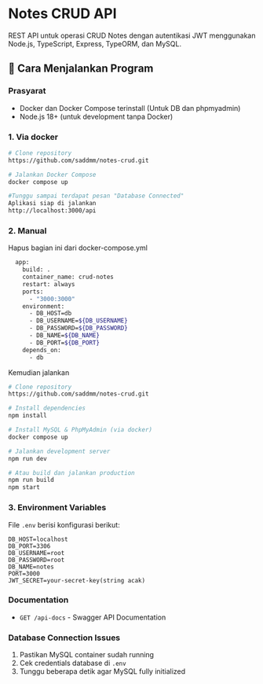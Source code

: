 # Notes CRUD API

REST API untuk operasi CRUD Notes dengan autentikasi JWT menggunakan Node.js, TypeScript, Express, TypeORM, dan MySQL.

## 🚀 Cara Menjalankan Program

### Prasyarat
- Docker dan Docker Compose terinstall (Untuk DB dan phpmyadmin)
- Node.js 18+ (untuk development tanpa Docker)

### 1.  Via docker

```bash
# Clone repository
https://github.com/saddmm/notes-crud.git

# Jalankan Docker Compose
docker compose up

#Tunggu sampai terdapat pesan "Database Connected"
Aplikasi siap di jalankan
http://localhost:3000/api

```

### 2. Manual

Hapus bagian ini dari docker-compose.yml
```bash
  app:
    build: .
    container_name: crud-notes
    restart: always
    ports:
      - "3000:3000"
    environment:
      - DB_HOST=db
      - DB_USERNAME=${DB_USERNAME}
      - DB_PASSWORD=${DB_PASSWORD}
      - DB_NAME=${DB_NAME}
      - DB_PORT=${DB_PORT}
    depends_on:
      - db
```

Kemudian jalankan

```bash
# Clone repository
https://github.com/saddmm/notes-crud.git

# Install dependencies
npm install

# Install MySQL & PhpMyAdmin (via docker)
docker compose up

# Jalankan development server
npm run dev

# Atau build dan jalankan production
npm run build
npm start
```

### 3. Environment Variables

File `.env` berisi konfigurasi berikut:
```
DB_HOST=localhost
DB_PORT=3306
DB_USERNAME=root
DB_PASSWORD=root
DB_NAME=notes
PORT=3000
JWT_SECRET=your-secret-key(string acak)
```

### Documentation
- `GET /api-docs` - Swagger API Documentation

### Database Connection Issues
1. Pastikan MySQL container sudah running
2. Cek credentials database di `.env`
3. Tunggu beberapa detik agar MySQL fully initialized
